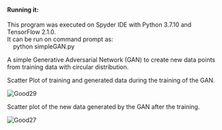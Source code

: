 #### Running it:
This program was executed on Spyder IDE with Python 3.7.10 and TensorFlow 2.1.0.  
It can be run on command prompt as:  
&emsp;python simpleGAN.py
  
  
A simple Generative Adversarial Network (GAN) to create new data points from training data with circular distribution.

Scatter Plot of training and generated data during the training of the GAN.

![Good29](https://user-images.githubusercontent.com/17172345/145728167-e71feab6-68dc-4f9b-8c1e-b5069e63e112.png)





Scatter plot of the new data generated by the GAN after the training.

![Good27](https://user-images.githubusercontent.com/17172345/145728200-19dde05d-cac4-4640-9581-f6f4867cf0d1.png)

